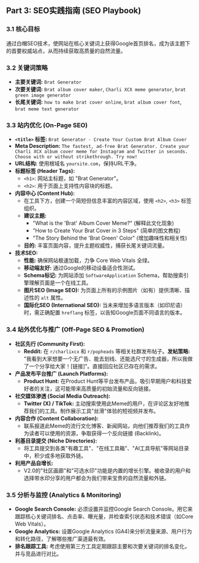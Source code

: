 ## **Part 3: SEO实践指南 (SEO Playbook)**

### **3.1 核心目标**

通过白帽SEO技术，使网站在核心关键词上获得Google首页排名，成为该主题下的首要权威站点，从而持续获取高质量的自然流量。

### **3.2 关键词策略**

- **主要关键词:** `Brat Generator`
- **次要关键词:** `Brat album cover maker`, `Charli XCX meme generator`, `brat green image generator`
- **长尾关键词:** `how to make brat cover online`, `brat album cover font`, `brat meme text generator`

### **3.3 站内优化 (On-Page SEO)**

- **`<title>` 标签:** `Brat Generator - Create Your Custom Brat Album Cover`
- **Meta Description:** `The fastest, ad-free Brat Generator. Create your Charli XCX album cover meme for Instagram and Twitter in seconds. Choose with or without strikethrough. Try now!`
- **URL结构:** 使用根域名 `yoursite.com`，保持URL干净。
- **标题标签 (Header Tags):**
    - `<h1>`: 网站主标题，如 "Brat Generator"。
    - `<h2>`: 用于页面上支持性内容块的标题。
- **内容中心 (Content Hub):**
    - 在工具下方，创建一个简短但信息丰富的内容区域，使用 `<h2>`, `<h3>` 标签组织。
    - **建议主题:**
        - "What is the 'Brat' Album Cover Meme?" (解释此文化现象)
        - "How to Create Your Brat Cover in 3 Steps" (简单的图文教程)
        - "The Story Behind the 'Brat Green' Color" (增加趣味性和相关性)
    - **目的:** 丰富页面内容，提升主题权威性，捕获长尾关键词流量。
- **技术SEO:**
    - **性能:** 确保网站极速加载，力争 Core Web Vitals 全绿。
    - **移动端友好:** 通过Google的移动设备适合性测试。
    - **Schema标记:** 为网站添加 `SoftwareApplication` Schema，帮助搜索引擎理解页面是一个在线工具。
    - **图片SEO (Image SEO):** 为页面上所有的示例图片（如有）提供清晰、描述性的 `alt` 属性。
    - **国际化SEO (International SEO):** 当未来增加多语言版本（如印尼语）时，需正确配置 `hreflang` 标签，以告知Google页面不同语言的版本。

### **3.4 站外优化与推广 (Off-Page SEO & Promotion)**

- **社区先行 (Community First):**
    - **Reddit:** 在 `r/charlixcx` 和 `r/popheads` 等相关社群发布帖子。**发帖策略:** "我看到大家想要一个无广告、能去划线、还能选尺寸的生成器，所以我做了一个分享给大家！[链接]"。直接回应社区已存在的需求。
- **产品发布平台推广 (Launch Platforms):**
    - **Product Hunt:** 在Product Hunt等平台发布产品，吸引早期用户和科技爱好者的关注，这可能带来高质量的初始流量和反向链接。
- **社交媒体渗透 (Social Media Outreach):**
    - **Twitter (X) / TikTok:** 主动搜索使用此Meme的用户，在评论区友好地推荐我们的工具。制作展示工具"丝滑"体验的短视频并发布。
- **内容合作 (Content Collaboration):**
    - 联系报道此Meme的流行文化博客、新闻网站，向他们推荐我们的工具作为读者可以使用的资源，争取获得一个反向链接 (Backlink)。
- **利基目录提交 (Niche Directories):**
    - 将工具提交到各类"有趣工具"、"在线工具箱"、"AI工具导航"等网站目录中，积少成多地获取外链。
- **利用产品自增长:**
    - V2.0的"社区画廊"和"可选水印"功能是内置的增长引擎。被收录的用户和选择带水印分享的用户都会为我们带来宝贵的自然流量和外链。

### **3.5 分析与监控 (Analytics & Monitoring)**

- **Google Search Console:** 必须设置并监控Google Search Console。用它来跟踪核心关键词排名、点击率、曝光量，并检查索引状态和技术错误（如Core Web Vitals）。
- **Google Analytics:** 设置Google Analytics (GA4)来分析流量来源、用户行为和转化路径，了解哪些推广渠道最有效。
- **排名跟踪工具:** 考虑使用第三方工具定期跟踪主要和次要关键词的排名变化，并与竞品进行对比。